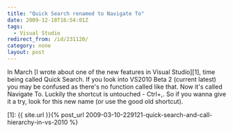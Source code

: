 ```yaml
---
title: "Quick Search renamed to Navigate To"
date: 2009-12-18T16:54:01Z
tags:
  - Visual Studio
redirect_from: /id/231120/
category: none
layout: post
---
```

In March [I wrote about one of the new features in Visual Studio][1], time being called Quick Search. If you look into VS2010 Beta 2 (current latest) you may be confused as there's no function called like that. Now it's called Navigate To. Luckily the shortcut is untouched - Ctrl+,. So if you wanna give it a try, look for this new name (or use the good old shortcut).

[1]: {{ site.url }}{% post_url 2009-03-10-229121-quick-search-and-call-hierarchy-in-vs-2010 %}
